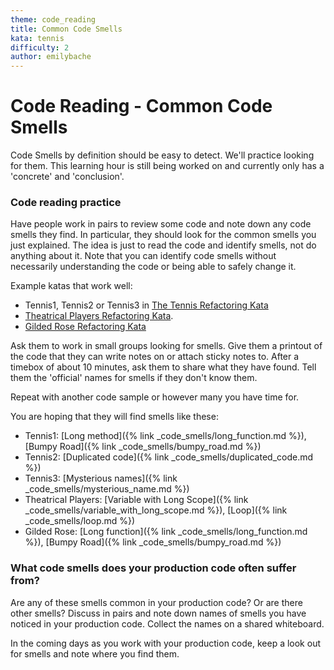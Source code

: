 ```yaml
---
theme: code_reading
title: Common Code Smells
kata: tennis
difficulty: 2
author: emilybache
---
```


# Code Reading - Common Code Smells
Code Smells by definition should be easy to detect. We'll practice looking for them. This learning hour is still being worked on and currently only has a 'concrete' and 'conclusion'.

### Code reading practice
Have people work in pairs to review some code and note down any code smells they find. In particular, they should look for the common smells you just explained. The idea is just to read the code and identify smells, not do anything about it. Note that you can identify code smells without necessarily understanding the code or being able to safely change it.

Example katas that work well:

* Tennis1, Tennis2 or Tennis3 in [The Tennis Refactoring Kata](https://github.com/emilybache/Tennis-Refactoring-Kata)
* [Theatrical Players Refactoring Kata](https://github.com/emilybache/Theatrical-Players-Refactoring-Kata).
* [Gilded Rose Refactoring Kata](https://github.com/emilybache/GildedRose-Refactoring-Kata)

Ask them to work in small groups looking for smells. Give them a printout of the code that they can write notes on or attach sticky notes to. After a timebox of about 10 minutes, ask them to share what they have found. Tell them the 'official' names for smells if they don't know them.

Repeat with another code sample or however many you have time for.

You are hoping that they will find smells like these:

* Tennis1: [Long method]({% link _code_smells/long_function.md %}), [Bumpy Road]({% link _code_smells/bumpy_road.md %})
* Tennis2: [Duplicated code]({% link _code_smells/duplicated_code.md %})
* Tennis3: [Mysterious names]({% link _code_smells/mysterious_name.md %})
* Theatrical Players: [Variable with Long Scope]({% link _code_smells/variable_with_long_scope.md %}), [Loop]({% link _code_smells/loop.md %})
* Gilded Rose: [Long function]({% link _code_smells/long_function.md %}), [Bumpy Road]({% link _code_smells/bumpy_road.md %})

### What code smells does your production code often suffer from?
Are any of these smells common in your production code? Or are there other smells? Discuss in pairs and note down names of smells you have noticed in your production code. Collect the names on a shared whiteboard.

In the coming days as you work with your production code, keep a look out for smells and note where you find them. 

